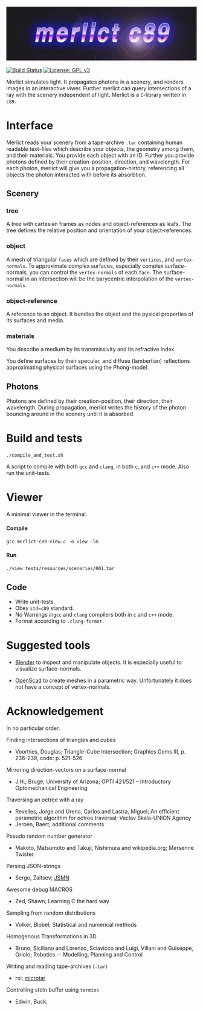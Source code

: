 ![merlict c89 logo](/readme/merlict_c89_logo_wide_32by9_low.jpg)

[![Build Status](https://travis-ci.org/cherenkov-plenoscope/merlict_development_kit.svg?branch=master)](https://travis-ci.org/cherenkov-plenoscope/merlict_c89)
[![License: GPL v3](https://img.shields.io/badge/License-GPL%20v3-blue.svg)](https://www.gnu.org/licenses/gpl-3.0)

Merlict simulates light. It propagates photons in a scenery, and renders images in an interactive viwer. Further merlict can query intersections of a ray with the scenery independent of light. Merlict is a ```C```-library written in ```c89```.

# Interface
Merlict reads your scenery from a tape-archive ```.tar``` containing human readable text-files which describe your objects, the geometry among them, and their materials. You provide each object with an ID.
Further you provide photons defined by their creation-position, direction, and wavelength.
For each photon, merlict will give you a propagation-history, referencing all objects the photon interacted with before its absorbtion.

## Scenery

### tree
A tree with cartesian frames as nodes and object-references as leafs. The tree defines the relative position and orientation of your object-references.

### object
A mesh of triangular ```faces``` which are defined by their ```vertices```, and ```vertex-normals```.
To approximate complex surfaces, especially complex surface-normals, you can control the ```vertex-normals``` of each ```face```. The surface-normal in an intersection will be the barycentric interpolation of the ```vertex-normals```.

### object-reference
A reference to an object. It bundles the object and the pysical properties of its surfaces and media.

### materials
You describe a medium by its transmissivity and its refractive index.

You define surfaces by their specular, and diffuse (lambertian) reflections approximating physical surfaces using the Phong-model.

## Photons
Photons are defined by their creation-position, their direction, their wavelength.
During propagation, merlict writes the history of the photon bouncing around in the scenery until it is absorbed.

# Build and tests
```
./compile_and_test.sh
```
A script to compile with both ```gcc``` and ```clang```, in both ```c```, and ```c++``` mode. Also run the unit-tests.

# Viewer
A minimal viewer in the terminal.

#### Compile
```
gcc merlict-c89-view.c -o view -lm
```

#### Run
```
./view tests/resources/sceneries/001.tar
```

## Code
- Write unit-tests.
- Obey ```std=c89``` standard.
- No Warnings in```gcc``` and ```clang``` compilers both in ```c``` and ```c++``` mode.
- Format according to ```.clang-format```.

# Suggested tools
- [Blender](https://www.blender.org/) to inspect and manipulate objects. It is especially useful to visualize surface-normals.

- [OpenScad](http://www.openscad.org/) to create meshes in a parametric way. Unfortunately it does not have a concept of vertex-normals.

# Acknowledgement
In no particular order.

Finding intersections of triangles and cubes
- Voorhies, Douglas; Triangle-Cube Intersection; Graphics Gems III, p. 236-239, code: p. 521-526

Mirroring direction-vectors on a surface-normal
- J.H., Bruge; University of Arizona; OPTI 421/521 – Introductory Optomechanical Engineering

Traversing an octree with a ray
- Revelles, Jorge and Urena, Carlos and Lastra, Miguel; An efficient parametric algorithm for octree traversal; Vaclav Skala-UNION Agency
- Jeroen, Baert; additional comments

Pseudo random number generator
- Makoto, Matsumoto and Takuji, Nishimura and wikipedia.org; Mersenne Twister

Parsing JSON-strings
- Serge, Zaitsev; [JSMN](https://zserge.com/jsmn/)

Awesome debug MACROS
- Zed, Shawn; Learning C the hard way

Sampling from random distributions
- Volker, Blobel; Statistical and numerical methods

Homogenous Transformations in 3D
- Bruno, Siciliano and Lorenzo, Sciavicco and Luigi, Villani and Guiseppe, Oriolo; Robotics -- Modelling, Planning and Control

Writing and reading tape-archives (```.tar```)
- rxi; [microtar](https://github.com/rxi/microtar)

Controlling stdin buffer using ```termios```
- Edwin, Buck;
